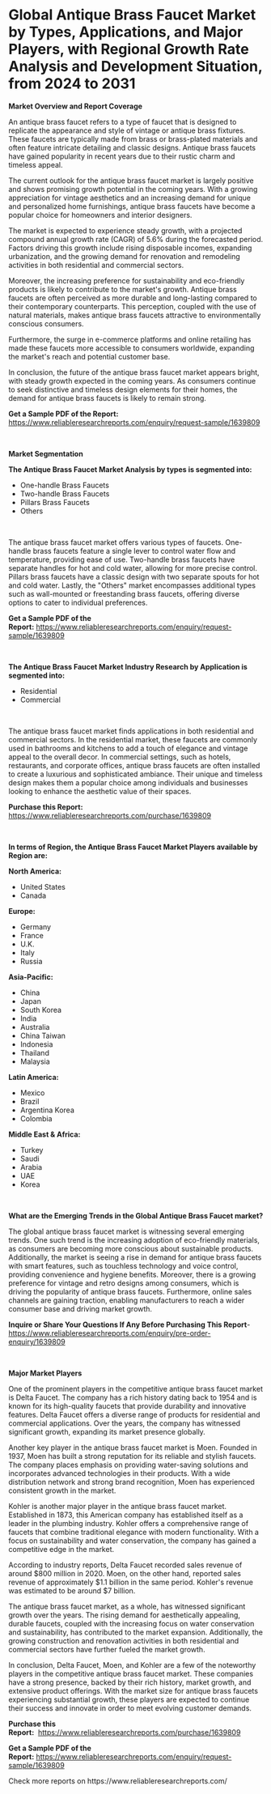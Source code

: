 <p><h1>Global Antique Brass Faucet Market by Types, Applications, and Major Players, with Regional Growth Rate Analysis and Development Situation, from 2024 to 2031</h1></p><p><strong>Market Overview and Report Coverage</strong></p>
<p><p>An antique brass faucet refers to a type of faucet that is designed to replicate the appearance and style of vintage or antique brass fixtures. These faucets are typically made from brass or brass-plated materials and often feature intricate detailing and classic designs. Antique brass faucets have gained popularity in recent years due to their rustic charm and timeless appeal.</p><p>The current outlook for the antique brass faucet market is largely positive and shows promising growth potential in the coming years. With a growing appreciation for vintage aesthetics and an increasing demand for unique and personalized home furnishings, antique brass faucets have become a popular choice for homeowners and interior designers.</p><p>The market is expected to experience steady growth, with a projected compound annual growth rate (CAGR) of 5.6% during the forecasted period. Factors driving this growth include rising disposable incomes, expanding urbanization, and the growing demand for renovation and remodeling activities in both residential and commercial sectors.</p><p>Moreover, the increasing preference for sustainability and eco-friendly products is likely to contribute to the market's growth. Antique brass faucets are often perceived as more durable and long-lasting compared to their contemporary counterparts. This perception, coupled with the use of natural materials, makes antique brass faucets attractive to environmentally conscious consumers.</p><p>Furthermore, the surge in e-commerce platforms and online retailing has made these faucets more accessible to consumers worldwide, expanding the market's reach and potential customer base.</p><p>In conclusion, the future of the antique brass faucet market appears bright, with steady growth expected in the coming years. As consumers continue to seek distinctive and timeless design elements for their homes, the demand for antique brass faucets is likely to remain strong.</p></p>
<p><strong>Get a Sample PDF of the Report:</strong> <a href="https://www.reliableresearchreports.com/enquiry/request-sample/1639809">https://www.reliableresearchreports.com/enquiry/request-sample/1639809</a></p>
<p>&nbsp;</p>
<p><strong>Market Segmentation</strong></p>
<p><strong>The Antique Brass Faucet Market Analysis by types is segmented into:</strong></p>
<p><ul><li>One-handle Brass Faucets</li><li>Two-handle Brass Faucets</li><li>Pillars Brass Faucets</li><li>Others</li></ul></p>
<p>&nbsp;</p>
<p><p>The antique brass faucet market offers various types of faucets. One-handle brass faucets feature a single lever to control water flow and temperature, providing ease of use. Two-handle brass faucets have separate handles for hot and cold water, allowing for more precise control. Pillars brass faucets have a classic design with two separate spouts for hot and cold water. Lastly, the "Others" market encompasses additional types such as wall-mounted or freestanding brass faucets, offering diverse options to cater to individual preferences.</p></p>
<p><strong>Get a Sample PDF of the Report:</strong>&nbsp;<a href="https://www.reliableresearchreports.com/enquiry/request-sample/1639809">https://www.reliableresearchreports.com/enquiry/request-sample/1639809</a></p>
<p>&nbsp;</p>
<p><strong>The Antique Brass Faucet Market Industry Research by Application is segmented into:</strong></p>
<p><ul><li>Residential</li><li>Commercial</li></ul></p>
<p>&nbsp;</p>
<p><p>The antique brass faucet market finds applications in both residential and commercial sectors. In the residential market, these faucets are commonly used in bathrooms and kitchens to add a touch of elegance and vintage appeal to the overall decor. In commercial settings, such as hotels, restaurants, and corporate offices, antique brass faucets are often installed to create a luxurious and sophisticated ambiance. Their unique and timeless design makes them a popular choice among individuals and businesses looking to enhance the aesthetic value of their spaces.</p></p>
<p><strong>Purchase this Report:</strong>&nbsp; <a href="https://www.reliableresearchreports.com/purchase/1639809">https://www.reliableresearchreports.com/purchase/1639809</a></p>
<p>&nbsp;</p>
<p><strong>In terms of Region, the Antique Brass Faucet Market Players available by Region are:</strong></p>
<p>
    <p> <strong> North America: </strong>
        <ul>
            <li>United States</li>
            <li>Canada</li>
        </ul>
        </p> 
    <p> <strong> Europe: </strong>
        <ul>
            <li>Germany</li>
            <li>France</li>
            <li>U.K.</li>
            <li>Italy</li>
            <li>Russia</li>
        </ul>
        </p> 
    <p> <strong> Asia-Pacific: </strong>
        <ul>
            <li>China</li>
            <li>Japan</li>
            <li>South Korea</li>
            <li>India</li>
            <li>Australia</li>
            <li>China Taiwan</li>
            <li>Indonesia</li>
            <li>Thailand</li>
            <li>Malaysia</li>
        </ul>
        </p> 
    <p> <strong> Latin America: </strong>
        <ul>
            <li>Mexico</li>
            <li>Brazil</li>
            <li>Argentina Korea</li>
            <li>Colombia</li>
        </ul>
        </p> 
    <p> <strong> Middle East & Africa: </strong>
        <ul>
            <li>Turkey</li>
            <li>Saudi</li>
            <li>Arabia</li>
            <li>UAE</li>
            <li>Korea</li>
        </ul>
    </p>
    </p>
<p>&nbsp;</p>
<p><strong>What are the Emerging Trends in the Global Antique Brass Faucet market?</strong></p>
<p><p>The global antique brass faucet market is witnessing several emerging trends. One such trend is the increasing adoption of eco-friendly materials, as consumers are becoming more conscious about sustainable products. Additionally, the market is seeing a rise in demand for antique brass faucets with smart features, such as touchless technology and voice control, providing convenience and hygiene benefits. Moreover, there is a growing preference for vintage and retro designs among consumers, which is driving the popularity of antique brass faucets. Furthermore, online sales channels are gaining traction, enabling manufacturers to reach a wider consumer base and driving market growth.</p></p>
<p><strong>Inquire or Share Your Questions If Any Before Purchasing This Report</strong>- <a href="https://www.reliableresearchreports.com/enquiry/pre-order-enquiry/1639809">https://www.reliableresearchreports.com/enquiry/pre-order-enquiry/1639809</a></p>
<p>&nbsp;</p>
<p><strong>Major Market Players</strong></p>
<p><p>One of the prominent players in the competitive antique brass faucet market is Delta Faucet. The company has a rich history dating back to 1954 and is known for its high-quality faucets that provide durability and innovative features. Delta Faucet offers a diverse range of products for residential and commercial applications. Over the years, the company has witnessed significant growth, expanding its market presence globally.</p><p>Another key player in the antique brass faucet market is Moen. Founded in 1937, Moen has built a strong reputation for its reliable and stylish faucets. The company places emphasis on providing water-saving solutions and incorporates advanced technologies in their products. With a wide distribution network and strong brand recognition, Moen has experienced consistent growth in the market.</p><p>Kohler is another major player in the antique brass faucet market. Established in 1873, this American company has established itself as a leader in the plumbing industry. Kohler offers a comprehensive range of faucets that combine traditional elegance with modern functionality. With a focus on sustainability and water conservation, the company has gained a competitive edge in the market.</p><p>According to industry reports, Delta Faucet recorded sales revenue of around $800 million in 2020. Moen, on the other hand, reported sales revenue of approximately $1.1 billion in the same period. Kohler's revenue was estimated to be around $7 billion.</p><p>The antique brass faucet market, as a whole, has witnessed significant growth over the years. The rising demand for aesthetically appealing, durable faucets, coupled with the increasing focus on water conservation and sustainability, has contributed to the market expansion. Additionally, the growing construction and renovation activities in both residential and commercial sectors have further fueled the market growth.</p><p>In conclusion, Delta Faucet, Moen, and Kohler are a few of the noteworthy players in the competitive antique brass faucet market. These companies have a strong presence, backed by their rich history, market growth, and extensive product offerings. With the market size for antique brass faucets experiencing substantial growth, these players are expected to continue their success and innovate in order to meet evolving customer demands.</p></p>
<p><strong>Purchase this Report:</strong>&nbsp;&nbsp;<a href="https://www.reliableresearchreports.com/purchase/1639809">https://www.reliableresearchreports.com/purchase/1639809</a></p>
<p></p>
<p><strong>Get a Sample PDF of the Report:</strong>&nbsp;<a href="https://www.reliableresearchreports.com/enquiry/request-sample/1639809">https://www.reliableresearchreports.com/enquiry/request-sample/1639809</a></p>
<p>Check more reports on https://www.reliableresearchreports.com/</p>